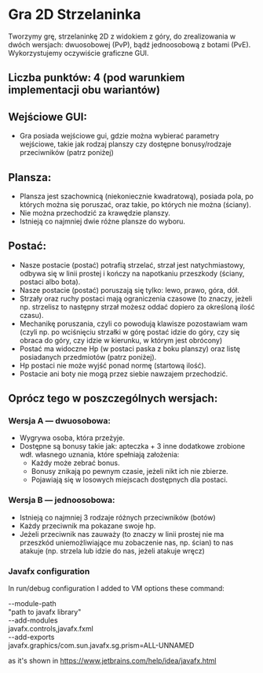 # Gra 2D Strzelaninka
Tworzymy grę, strzelaninkę 2D z widokiem z góry, do zrealizowania w dwóch wersjach: dwuosobowej (PvP), bądź jednoosobową z botami (PvE). Wykorzystujemy oczywiście graficzne GUI.

## Liczba punktów: 4 (pod warunkiem implementacji obu wariantów)

## Wejściowe GUI: 
- Gra posiada wejściowe gui, gdzie można wybierać parametry wejściowe, takie jak rodzaj planszy czy dostępne bonusy/rodzaje przeciwników (patrz poniżej)

## Plansza: 
- Plansza jest szachownicą (niekoniecznie kwadratową), posiada pola, po których można się poruszać, oraz takie, po których nie można (ściany). 
- Nie można przechodzić za krawędzie planszy. 
- Istnieją co najmniej dwie różne plansze do wyboru. 

## Postać:
- Nasze postacie (postać) potrafią strzelać, strzał jest natychmiastowy, odbywa się w linii prostej i kończy na napotkaniu przeszkody (ściany, postaci albo bota). 
- Nasze postacie (postać) poruszają się tylko: lewo, prawo, góra, dół. 
- Strzały oraz ruchy postaci mają ograniczenia czasowe (to znaczy, jeżeli np. strzelisz to następny strzał możesz oddać dopiero za określoną ilość czasu). 
- Mechanikę poruszania, czyli co powodują klawisze pozostawiam wam (czyli np. po wciśnięciu strzałki w górę postać idzie do góry, czy się obraca do góry, czy idzie w kierunku, w którym jest obrócony) 
- Postać ma widoczne Hp (w postaci paska z boku planszy) oraz listę posiadanych przedmiotów (patrz poniżej). 
- Hp postaci nie może wyjść ponad normę (startową ilość). 
- Postacie ani boty nie mogą przez siebie nawzajem przechodzić.

## Oprócz tego w poszczególnych wersjach:

### Wersja A — dwuosobowa: 
- Wygrywa osoba, która przeżyje. 
- Dostępne są bonusy takie jak: apteczka + 3 inne dodatkowe zrobione wdł. własnego uznania, które spełniają założenia: 
	- Każdy może zebrać bonus. 
	- Bonusy znikają po pewnym czasie, jeżeli nikt ich nie zbierze. 
	- Pojawiają się w losowych miejscach dostępnych dla postaci.

### Wersja B — jednoosobowa: 
- Istnieją co najmniej 3 rodzaje różnych przeciwników (botów)
- Każdy przeciwnik ma pokazane swoje hp. 
- Jeżeli przeciwnik nas zauważy (to znaczy w linii prostej nie ma przeszkód uniemożliwiające mu zobaczenie nas, np. ścian) to nas atakuje (np. strzela lub idzie do nas, jeżeli atakuje wręcz)

### Javafx configuration
 In run/debug configuration I added to VM options these command: <br />

--module-path <br />
"path to javafx library" <br />
--add-modules <br />
javafx.controls,javafx.fxml <br />
--add-exports <br />
javafx.graphics/com.sun.javafx.sg.prism=ALL-UNNAMED <br />

as it's shown in https://www.jetbrains.com/help/idea/javafx.html
